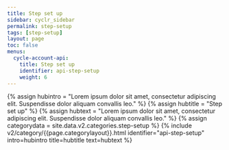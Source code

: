 ```yaml
---
title: Step set up
sidebar: cyclr_sidebar
permalink: step-setup
tags: [step-setup]
layout: page
toc: false
menus:
  cycle-account-api:
    title: Step set up
    identifier: api-step-setup
    weight: 6
---
```

{% assign hubintro = "Lorem ipsum dolor sit amet, consectetur adipiscing elit. Suspendisse dolor aliquam convallis leo." %}
{% assign hubtitle = "Step set up" %}
{% assign hubtext = "Lorem ipsum dolor sit amet, consectetur adipiscing elit. Suspendisse dolor aliquam convallis leo." %}
{% assign categorydata = site.data.v2.categories.step-setup %}
{% include v2/category/{{page.categorylayout}}.html identifier="api-step-setup" intro=hubintro title=hubtitle text=hubtext %}
